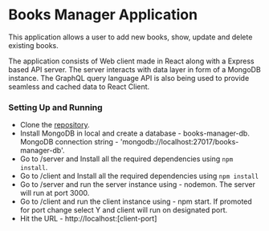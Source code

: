 # Books Manager Application

This application allows a user to add new books, show, update and delete existing books. 

The application consists of Web client made in React along with a Express based API server. The server interacts with data layer in form of a MongoDB instance. The GraphQL query language API is also being used to provide seamless and cached data to React Client.  

### Setting Up and Running

- Clone the  [repository](https://github.com/shantanutomar/books-manager.git).
- Install MongoDB in local and create a database - books-manager-db.
MongoDB connection string - 'mongodb://localhost:27017/books-manager-db'.
- Go to /server and Install all the required dependencies using  `npm install`.
- Go to /client and Install all the required dependencies using  `npm install`
- Go to /server and run the server instance using - nodemon. The server will run at port 3000.
- Go to /client and run the client instance using - npm start. If promoted for port change select Y and client will run on designated port.
- Hit the URL - http://localhost:[client-port]